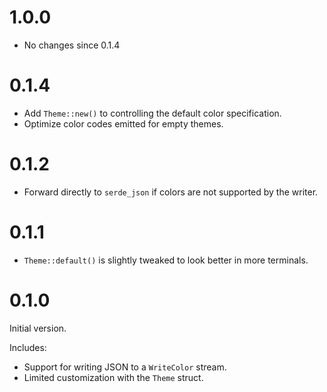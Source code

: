 # 1.0.0

- No changes since 0.1.4

# 0.1.4

- Add `Theme::new()` to controlling the default color specification.
- Optimize color codes emitted for empty themes.

# 0.1.2

- Forward directly to `serde_json` if colors are not supported by the writer.

# 0.1.1

- `Theme::default()` is slightly tweaked to look better in more terminals.

# 0.1.0

Initial version.

Includes:

- Support for writing JSON to a `WriteColor` stream.
- Limited customization with the `Theme` struct.
